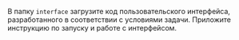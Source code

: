 В папку `interface` загрузите код пользовательского интерфейса, разработанного в соответствии с условиями задачи. Приложите инструкцию по запуску и работе с интерфейсом.